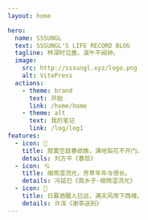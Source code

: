 ```yaml
---
layout: home

hero:
  name: SSSUNGL
  text: SSSUNGL'S LIFE RECORD BLOG
  tagline: 林深时见鹿，溪午不闻钟。
  image:
    src: http://sssungl.xyz/logo.png
    alt: VitePress
  actions:
    - theme: brand
      text: 开始
      link: /home/home
    - theme: alt
      text: 我的笔记
      link: /log/log1
features:
  - icon: 🎇
    title: 寂寞空庭春欲晚，满地梨花不开门。
    details: 刘方平《春怨》
  - icon: 💘
    title: 细雨湿流光，芳草年年与恨长。
    details: 冯延巳《南乡子·细雨湿流光》
  - icon: 🍻
    title: 日暮酒醒人已远，满天风雨下西楼。
    details: 许浑《谢亭送别》
---
```

